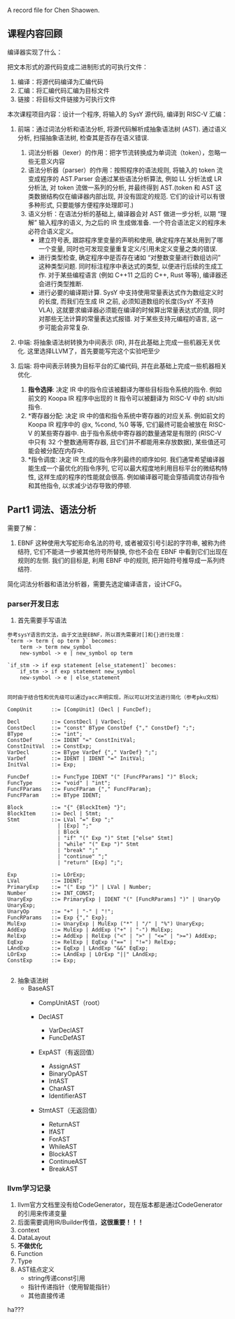 A record file for Chen Shaowen. 

## 课程内容回顾

编译器实现了什么：

把文本形式的源代码变成二进制形式的可执行文件：
1. 编译：将源代码编译为汇编代码
2. 汇编：将汇编代码汇编为目标文件
3. 链接：将目标文件链接为可执行文件

本次课程项目内容：设计一个程序, 将输入的 SysY 源代码, 编译到 RISC-V 汇编：
1. 前端：通过词法分析和语法分析, 将源代码解析成抽象语法树 (AST). 通过语义分析, 扫描抽象语法树, 检查其是否存在语义错误.
    1. 词法分析器（lexer）的作用：把字节流转换成为单词流（token），忽略一些无意义内容
    2. 语法分析器（parser）的作用：按照程序的语法规则, 将输入的 token 流变成程序的 AST.Parser 会通过某些语法分析算法, 例如 LL 分析法或 LR 分析法, 对 token 流做一系列的分析, 并最终得到 AST.(token 和 AST 这类数据结构仅在编译器内部出现, 并没有固定的规范. 它们的设计可以有很多种形式, 只要能够方便程序处理即可.)
    3. 语义分析：在语法分析的基础上, 编译器会对 AST 做进一步分析, 以期 “理解” 输入程序的语义, 为之后的 IR 生成做准备. 一个符合语法定义的程序未必符合语义定义。
        - 建立符号表, 跟踪程序里变量的声明和使用, 确定程序在某处用到了哪一个变量, 同时也可发现变量重复定义/引用未定义变量之类的错误.
        - 进行类型检查, 确定程序中是否存在诸如 “对整数变量进行数组访问” 这种类型问题. 同时标注程序中表达式的类型, 以便进行后续的生成工作. 对于某些编程语言 (例如 C++11 之后的 C++, Rust 等等), 编译器还会进行类型推断.
        - 进行必要的编译期计算. SysY 中支持使用常量表达式作为数组定义时的长度, 而我们在生成 IR 之前, 必须知道数组的长度(SysY 不支持 VLA), 这就要求编译器必须能在编译的时候算出常量表达式的值, 同时对那些无法计算的常量表达式报错. 对于某些支持元编程的语言, 这一步可能会非常复杂.


2. 中端: 将抽象语法树转换为中间表示 (IR), 并在此基础上完成一些机器无关优化.
    这里选择LLVM了，首先要能写完这个实验吧至少

3. 后端: 将中间表示转换为目标平台的汇编代码, 并在此基础上完成一些机器相关优化.
    1. **指令选择**: 决定 IR 中的指令应该被翻译为哪些目标指令系统的指令. 例如前文的 Koopa IR 程序中出现的 lt 指令可以被翻译为 RISC-V 中的 slt/slti 指令.
    2. *寄存器分配: 决定 IR 中的值和指令系统中寄存器的对应关系. 例如前文的 Koopa IR 程序中的 @x, %cond, %0 等等, 它们最终可能会被放在 RISC-V 的某些寄存器中. 由于指令系统中寄存器的数量通常是有限的 (RISC-V 中只有 32 个整数通用寄存器, 且它们并不都能用来存放数据), 某些值还可能会被分配在内存中.
    3. *指令调度: 决定 IR 生成的指令序列最终的顺序如何. 我们通常希望编译器能生成一个最优化的指令序列, 它可以最大程度地利用目标平台的微结构特性, 这样生成的程序的性能就会很高. 例如编译器可能会穿插调度访存指令和其他指令, 以求减少访存导致的停顿.

## Part1 词法、语法分析

需要了解：
1. EBNF
这种使用大写蛇形命名法的符号, 或者被双引号引起的字符串, 被称为终结符, 它们不能进一步被其他符号所替换, 你也不会在 EBNF 中看到它们出现在规则的左侧. 我们的目标是, 利用 EBNF 中的规则, 把开始符号推导成一系列终结符.

简化词法分析器和语法分析器，需要先选定编译语言，设计CFG。

### parser开发日志

1. 首先需要手写语法
```
参考sysY语言的文法，由于文法是EBNF，所以首先需要对[]和{}进行处理：
`term -> term { op term }` becomes:
    term -> term new_symbol
    new-symbol -> e | new_symbol op term

`if_stm -> if exp statement [else_statement]` becomes:
    if_stm -> if exp statement new_symbol
    new-symbol -> e | else_statement


同时由于结合性和优先级可以通过yacc声明实现，所以可以对文法进行简化（参考pku文档）

CompUnit      ::= [CompUnit] (Decl | FuncDef);

Decl          ::= ConstDecl | VarDecl;
ConstDecl     ::= "const" BType ConstDef {"," ConstDef} ";";
BType         ::= "int";
ConstDef      ::= IDENT "=" ConstInitVal;
ConstInitVal  ::= ConstExp;
VarDecl       ::= BType VarDef {"," VarDef} ";";
VarDef        ::= IDENT | IDENT "=" InitVal;
InitVal       ::= Exp;

FuncDef       ::= FuncType IDENT "(" [FuncFParams] ")" Block;
FuncType      ::= "void" | "int";
FuncFParams   ::= FuncFParam {"," FuncFParam};
FuncFParam    ::= BType IDENT;

Block         ::= "{" {BlockItem} "}";
BlockItem     ::= Decl | Stmt;
Stmt          ::= LVal "=" Exp ";"
                | [Exp] ";"
                | Block
                | "if" "(" Exp ")" Stmt ["else" Stmt]
                | "while" "(" Exp ")" Stmt
                | "break" ";"
                | "continue" ";"
                | "return" [Exp] ";";

Exp           ::= LOrExp;
LVal          ::= IDENT;
PrimaryExp    ::= "(" Exp ")" | LVal | Number;
Number        ::= INT_CONST;
UnaryExp      ::= PrimaryExp | IDENT "(" [FuncRParams] ")" | UnaryOp UnaryExp;
UnaryOp       ::= "+" | "-" | "!";
FuncRParams   ::= Exp {"," Exp};
MulExp        ::= UnaryExp | MulExp ("*" | "/" | "%") UnaryExp;
AddExp        ::= MulExp | AddExp ("+" | "-") MulExp;
RelExp        ::= AddExp | RelExp ("<" | ">" | "<=" | ">=") AddExp;
EqExp         ::= RelExp | EqExp ("==" | "!=") RelExp;
LAndExp       ::= EqExp | LAndExp "&&" EqExp;
LOrExp        ::= LAndExp | LOrExp "||" LAndExp;
ConstExp      ::= Exp;


```
2. 抽象语法树
    - BaseAST
        - CompUnitAST（root）
        - DeclAST
            - VarDeclAST
            - FuncDefAST
        - ExpAST（有返回值）
            - AssignAST
            - BinaryOpAST
            - IntAST
            - CharAST
            - IdentifierAST

        - StmtAST（无返回值）
            - ReturnAST
            - IfAST
            - ForAST
            - WhileAST
            - BlockAST
            - ContinueAST
            - BreakAST

### llvm学习记录
1. llvm官方文档里没有给CodeGenerator，现在版本都是通过CodeGenerator的引用来传递变量
2. 后面需要调用IR/Builder传值，**这很重要！！！**
3. context
4. DataLayout
5. **不做优化**
6. Function
7. Type
8. AST结点定义
    - string传递const引用
    - 指针传递指针（使用智能指针）
    - 其他直接传递

ha???




